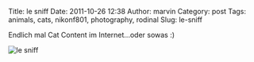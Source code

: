 Title: le sniff
Date: 2011-10-26 12:38
Author: marvin
Category: post
Tags: animals, cats, nikonf801, photography, rodinal
Slug: le-sniff

Endlich mal Cat Content im Internet...oder sowas :)

![le sniff]({filename}/images/6283092454_ecf7afbacf_b.jpg)

